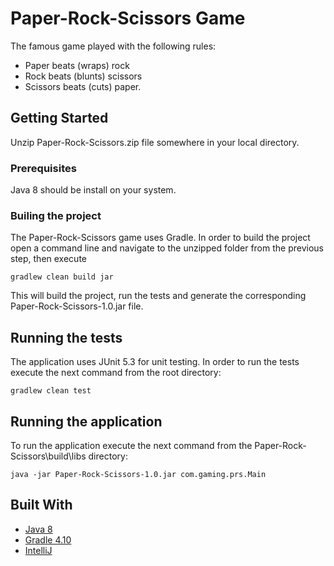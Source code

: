 # Paper-Rock-Scissors Game

The famous game played with the following rules:

- Paper beats (wraps) rock
- Rock beats (blunts) scissors
- Scissors beats (cuts) paper.

## Getting Started

Unzip Paper-Rock-Scissors.zip file somewhere in your local directory.

### Prerequisites

Java 8 should be install on your system.

### Builing the project

The Paper-Rock-Scissors game uses Gradle. In order to build the project open a command line and navigate to the unzipped folder from the previous step, then execute

```
gradlew clean build jar
```

This will build the project, run the tests and generate the corresponding Paper-Rock-Scissors-1.0.jar file.

## Running the tests

The application uses JUnit 5.3 for unit testing. In order to run the tests execute the next command from the root directory:

```
gradlew clean test
```

## Running the application

To run the application execute the next command from the Paper-Rock-Scissors\build\libs directory:

```
java -jar Paper-Rock-Scissors-1.0.jar com.gaming.prs.Main
```

## Built With

* [Java 8](https://www.oracle.com/technetwork/java/javase/overview/java8-2100321.html)
* [Gradle 4.10](https://docs.gradle.org/4.10/release-notes.html)
* [IntelliJ](https://www.jetbrains.com/idea/download/#section=windows)

